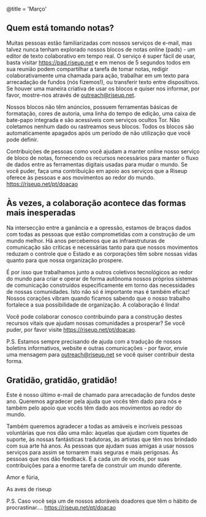 @title = 'Março'


Quem está tomando notas?
------------------------

Muitas pessoas estão familiarizadas com nossos serviços de e-mail, mas talvez nunca tenham explorado nossos blocos de notas online (pads) - um editor de texto colaborativo em tempo real. O serviço é super fácil de usar, basta visitar https://pad.riseup.net e em menos de 5 segundos todos em sua reunião podem compartilhar a tarefa de tomar notas, redigir colaborativamente uma chamada para ação, trabalhar em um texto para arrecadação de fundos (nós fizemos!), ou transferir texto entre dispositivos. Se houver uma maneira criativa de usar os blocos e quiser nos informar, por favor, mostre-nos através de outreach@riseup.net.

Nossos blocos não têm anúncios, possuem ferramentas básicas de formatação, cores de autoria, uma linha do tempo de edição, uma caixa de bate-papo integrada e são acessíveis com serviços ocultos Tor. Não coletamos nenhum dado ou rastreamos seus blocos. Todos os blocos são automaticamente apagados após um período de não utilização que você pode definir.

Contribuições de pessoas como você ajudam a manter online nosso serviço de bloco de notas, fornecendo os recursos necessários para manter o fluxo de dados entre as ferramentas digitais usadas para mudar o mundo. Se você puder, faça uma contribuição em apoio aos serviços que a Riseup oferece às pessoas e aos movimentos ao redor do mundo. https://riseup.net/pt/doacao


Às vezes, a colaboração acontece das formas mais inesperadas
------------------------------------------------------------

Na intersecção entre a ganância e a opressão, estamos de braços dados com todas as pessoas que estão comprometidas com a construção de um mundo melhor. Há anos percebemos que as infraestruturas de comunicação são críticas e necessárias tanto para que nossos movimentos reduzam o controle que o Estado e as corporações têm sobre nossas vidas quanto para que nossa organização prospere. 

É por isso que trabalhamos junto a outros coletivos tecnológicos ao redor do mundo para criar e operar de forma autônoma nossos próprios sistemas de comunicação construídos especificamente em torno das necessidades de nossas comunidades. Isto não só é importante mas é também eficaz! Nossos corações vibram quando ficamos sabendo que o nosso trabalho fortalece a sua possibilidade de organização. A colaboração é linda!

Você pode colaborar conosco contribuindo para a construção destes recursos vitais que ajudam nossas comunidades a prosperar? Se você puder, por favor visite https://riseup.net/pt/doacao.

P.S. Estamos sempre precisando de ajuda com a tradução de nossos boletins informativos, website e outras comunicações - por favor, envie uma mensagem para outreach@riseup.net se você quiser contribuir desta forma.


Gratidão, gratidão, gratidão!
-------------------------------------

Este é nosso último e-mail de chamado para arrecadação de fundos deste ano. Queremos agradecer pela ajuda que vocês têm dado para nós e também pelo apoio que vocês têm dado aos movimentos ao redor do mundo.

Também queremos agradecer a todas as amáveis e incríveis pessoas voluntárias que nos dão uma mão: àquelas que ajudam com tíquetes de suporte, às nossas fantásticas tradutoras, às artistas que têm nos brindado com sua arte há anos. Às pessoas que ajudam suas amigas a usar nossos serviços para assim se tornarem mais seguras e mais perigosas. Às pessoas que nos dão feedback. E a cada um de vocês, por suas contribuições para a enorme tarefa de construir um mundo diferente.

Amor e fúria,

As aves de riseup

P.S. Caso você seja um de nossos adoráveis doadores que têm o hábito de procrastinar.... https://riseup.net/pt/doacao